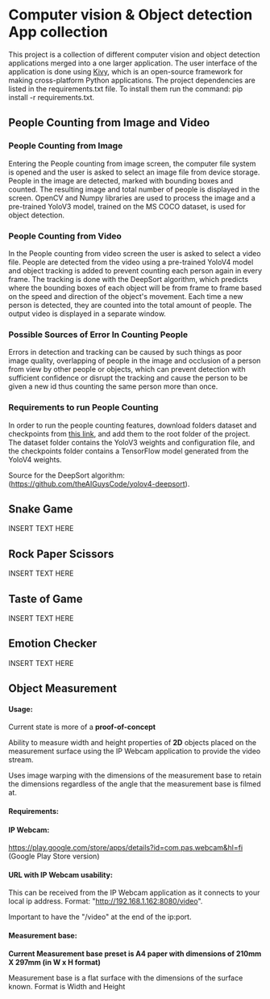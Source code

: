 
# Computer vision & Object detection App collection

This project is a collection of different computer vision and object detection applications merged into a one larger application.
The user interface of the application is done using [Kivy](https://kivy.org/), which is an open-source framework for making cross-platform Python 
applications. The project dependencies are listed in the requirements.txt file. To install them run the command: pip install -r requirements.txt.


## People Counting from Image and Video

### People Counting from Image
Entering the People counting from image screen, the computer file system is opened and the user is asked to
select an image file from device storage. People in the image are detected, marked with bounding boxes and counted.
The resulting image and total number of people is displayed in the screen. OpenCV and Numpy libraries are 
used to process the image and a pre-trained YoloV3 model, trained on the MS COCO dataset, is used for object detection.

### People Counting from Video
In the People counting from video screen the user is asked to select a video file. People are detected from the video
using a pre-trained YoloV4 model and object tracking is added to prevent counting each person again in every frame.
The tracking is done with the DeepSort algorithm, which predicts where the bounding boxes of each object will be from frame to frame 
based on the speed and direction of the object's movement. Each time a new person is detected, they are counted into the total amount of 
people. The output video is displayed in a separate window. 

### Possible Sources of Error In Counting People
Errors in detection and tracking can be caused by such things as poor image quality, overlapping of people in the image and
occlusion of a person from view by other people or objects, which can prevent detection with sufficient confidence or disrupt the tracking 
and cause the person to be given a new id thus counting the same person more than once.

### Requirements to run People Counting
In order to run the people counting features, download folders dataset and checkpoints from [this link](https://oamk-my.sharepoint.com/:f:/r/personal/t0nihe00_students_oamk_fi/Documents/PeopleCountingFiles?csf=1&web=1&e=prge6N),
and add them to the root folder of the project. The dataset folder contains the YoloV3 weights and configuration file, 
and the checkpoints folder contains a TensorFlow model generated from the YoloV4 weights.

Source for the DeepSort algorithm: (https://github.com/theAIGuysCode/yolov4-deepsort).

## Snake Game

INSERT TEXT HERE
## Rock Paper Scissors

INSERT TEXT HERE
## Taste of Game

INSERT TEXT HERE
## Emotion Checker

INSERT TEXT HERE
## Object Measurement

#### Usage:
Current state is more of a **proof-of-concept**

Ability to measure width and height properties of **2D** objects placed on the measurement surface using the IP Webcam application to provide the video stream.

Uses image warping with the dimensions of the measurement base to retain the dimensions regardless of the angle that the measurement base is filmed at. 


#### Requirements:

#### IP Webcam:
https://play.google.com/store/apps/details?id=com.pas.webcam&hl=fi
(Google Play Store version)

#### URL with IP Webcam usability:
This can be received from the IP Webcam application as it connects to your local ip address.
Format: "http://192.168.1.162:8080/video".

Important to have the "/video" at the end of the ip:port.

#### Measurement base:
**Current Measurement base preset is A4 paper with dimensions of
210mm X 297mm (in W x H format)**

Measurement base is a flat surface with the dimensions of the surface known.
Format is Width and Height


